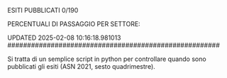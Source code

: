 ESITI PUBBLICATI 0/190 

PERCENTUALI DI PASSAGGIO PER SETTORE:

UPDATED 2025-02-08 10:16:18.981013
###################################################### 

Si tratta di un semplice script in python per controllare quando sono pubblicati gli esiti (ASN 2021, sesto quadrimestre).

